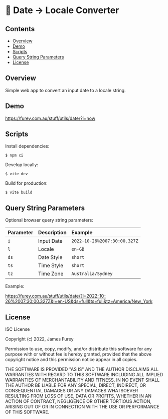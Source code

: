 # 📆 Date → Locale Converter

## Contents

- [Overview](#overview)
- [Demo](#demo)
- [Scripts](#scripts)
- [Query String Parameters](#query-string-parameters)
- [License](#license)

## Overview

Simple web app to convert an input date to a locale string.

## Demo

https://furey.com.au/stuff/utils/date/?i=now

## Scripts

Install dependencies:

```console
$ npm ci
```

Develop locally:

```console
$ vite dev
```

Build for production:

```console
$ vite build
```

## Query String Parameters

Optional browser query string parameters:

| Parameter | Description | Example                      |
| :-------- | :---------- | :--------------------------- |
| `i`       | Input Date  | `2022-10-26%2007:30:00.327Z` |
| `l`       | Locale      | `en-GB`                      |
| `ds`      | Date Style  | `short`                      |
| `ts`      | Time Style  | `short`                      |
| `tz`      | Time Zone   | `Australia/Sydney`           |

Example:

https://furey.com.au/stuff/utils/date/?i=2022-10-26%2007:30:00.327Z&l=en-US&ds=full&ts=full&tz=America/New_York

## License

ISC License

Copyright (c) 2022, James Furey

Permission to use, copy, modify, and/or distribute this software for any purpose with or without fee is hereby granted, provided that the above copyright notice and this permission notice appear in all copies.

THE SOFTWARE IS PROVIDED "AS IS" AND THE AUTHOR DISCLAIMS ALL WARRANTIES WITH REGARD TO THIS SOFTWARE INCLUDING ALL IMPLIED WARRANTIES OF MERCHANTABILITY AND FITNESS. IN NO EVENT SHALL THE AUTHOR BE LIABLE FOR ANY SPECIAL, DIRECT, INDIRECT, OR CONSEQUENTIAL DAMAGES OR ANY DAMAGES WHATSOEVER RESULTING FROM LOSS OF USE, DATA OR PROFITS, WHETHER IN AN ACTION OF CONTRACT, NEGLIGENCE OR OTHER TORTIOUS ACTION, ARISING OUT OF OR IN CONNECTION WITH THE USE OR PERFORMANCE OF THIS SOFTWARE.
